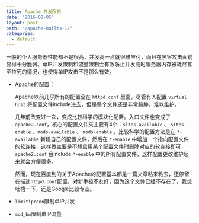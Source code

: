 ```yaml
---
title: Apache 并发限制
date: "2016-08-05"
layout: post
path: "/apache-muilts-1/"
categories:
  - default
---
```


一般的个人服务器性能都不是很高，并发高一点就很难应付，而且在黑客攻击面前显得十分脆弱。单IP并发限制和流量限制会有效防止并发高时服务器内存被耗尽甚至拉死的情况，也使得单IP攻击不是那么有效。

- Apache的配置：

    Apache以前几乎所有的配置全在 `httpd.conf` 里面，尽管有人配置 `virtual host` 将配置文件include进去，但是整个文件还是非常臃肿，难以维护。

    几年前改变过一次，变成比较科学的模块化配置。入口文件也变成了 `apache2.conf`，核心的配置文件夹主要有4个：`sites-available` 、 `sites-enable` 、`mods-available` 、 `mods-enable` 。比较科学的配置方法是在 `*-available` 新建自己的配置文件，然后在 `*-enable` 中增加一个指向配置文件的软连接，这样做主要是不想启用某个配置文件时删除对应的软连接即可，`apache2.conf` 会include `*-enable` 中的所有配置文件，这样配置更改维护起来就会方便很多。

    然而，现在百度到的关于Apache的配置基本都是一篇文章粘来粘去，还停留在描述`httpd.conf`配置，对新手极不友好，因为这个文件已经不存在了，我想吐槽一下，还是Google比较专业。

- `limitipconn`限制单IP并发

- `mod_bw`限制单IP流量

